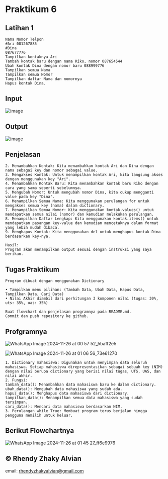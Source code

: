 # Praktikum 6
## Latihan 1
```Buat Dictionary daftar kontak Nama sebagai key, dan nomor sebagai value
Nama Nomor Telpon
#Ari 081267885
#Dina
087677776
Tampilkan kontaknya Ari
Tambah kontak baru dengan nama Riko, nomor 087654544
Ubah kontak Dina dengan nomor baru 088999776
Tampilkan semua Nama
Tampilkan semua Nomor
Tampilkan daftar Nama dan nomornya
Hapus kontak Dina.
```

## Input
![image](https://github.com/user-attachments/assets/18a716e5-ec08-4878-ae2d-f168078ac936)

## Output
![image](https://github.com/user-attachments/assets/17669fb8-1759-4354-873c-0912c4428821)

## Penjelasan
```1. Membuat Dictionary: Kita membuat sebuah dictionary kosong bernama kontak untuk menyimpan data kontak.
2. Menambahkan Kontak: Kita menambahkan kontak Ari dan Dina dengan nama sebagai key dan nomor sebagai value.
3. Mengakses Kontak: Untuk menampilkan kontak Ari, kita langsung akses dengan menggunakan key "Ari".
4. Menambahkan Kontak Baru: Kita menambahkan kontak baru Riko dengan cara yang sama seperti sebelumnya.
5. Mengubah Nomor: Untuk mengubah nomor Dina, kita cukup mengganti value pada key "Dina".
6. Menampilkan Semua Nama: Kita menggunakan perulangan for untuk mengakses semua key (nama) dalam dictionary.
7. Menampilkan Semua Nomor: Kita menggunakan kontak.values() untuk mendapatkan semua nilai (nomor) dan kemudian melakukan perulangan.
8. Menampilkan Daftar Lengkap: Kita menggunakan kontak.items() untuk mendapatkan pasangan key-value dan kemudian mencetaknya dalam format yang lebih mudah dibaca.
9. Menghapus Kontak: Kita menggunakan del untuk menghapus kontak Dina berdasarkan key-nya.

Hasil:
Program akan menampilkan output sesuai dengan instruksi yang saya berikan.
```

## Tugas Praktikum
```Buat program sederhana yang akan menampilkan daftar nilai mahasiswa, dengan ketentuan
Program dibuat dengan menggunakan Dictionary

• Tampilkan menu pilihan: (Tambah Data, Ubah Data, Hapus Data, Tampilkan Data, Cari Data)
• Nilai Akhir diambil dari perhitungan 3 komponen nilai (tugas: 30%, uts: 35%, uas: 35%)

Buat flowchart dan penjelasan programnya pada README.md.
Commit dan push repository ke github.
```

## Profgramnya
![WhatsApp Image 2024-11-26 at 00 57 52_5baff2e5](https://github.com/user-attachments/assets/0c805be0-d7a3-4862-a6a6-05a01eae9752)

![WhatsApp Image 2024-11-26 at 01 06 56_73e61270](https://github.com/user-attachments/assets/1773fa3a-3167-4e24-ae8d-9f3827e0f22c)

```Penjelasan:
1. Dictionary mahasiswa: Digunakan untuk menyimpan data seluruh mahasiswa. Setiap mahasiswa direpresentasikan sebagai sebuah key (NIM) dengan nilai berupa dictionary yang berisi nilai tugas, UTS, UAS, dan nilai akhir.
2. Fungsi:
tambah_data(): Menambahkan data mahasiswa baru ke dalam dictionary.
ubah_data(): Mengubah data mahasiswa yang sudah ada.
hapus_data(): Menghapus data mahasiswa dari dictionary.
tampilkan_data(): Menampilkan semua data mahasiswa yang sudah tersimpan.
cari_data(): Mencari data mahasiswa berdasarkan NIM.
3. Perulangan while True: Membuat program terus berjalan hingga pengguna memilih untuk keluar.
```

## Berikut Flowchartnya
![WhatsApp Image 2024-11-26 at 01 45 27_ff6e9976](https://github.com/user-attachments/assets/7da4b89f-713e-4f34-ae85-d01beb1bf411)

## © Rhendy Zhaky Alvian
email: rhendyzhakyalvian@gmail.com
